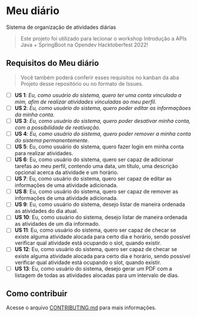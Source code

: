 # Meu diário
Sistema de organização de atividades diárias

> Este projeto foi utilizado para lecionar o workshop Introdução a APIs Java + SpringBoot na Opendev Hacktoberfest 2022!

## Requisitos do Meu diário

> Você também poderá conferir esses requisitos no kanban da aba Projeto desse repositório ou no formato de Issues.

- [ ] **US 1**: *Eu, como usuário do sistema, quero ter uma conta vinculada a mim, afim de realizar atividades vinculadas ao meu perfil.*
- [ ] **US 2**: *Eu, como usuário do sistema, quero poder editar as informaçãoes da minha conta.*
- [ ] **US 3**: *Eu, como usuário do sistema, quero poder desativar minha conta, com a possibilidade de reativação.*
- [ ] **US 4**: *Eu, como usuário do sistema, quero poder remover a minha conta do sistema permanentemente.*
- [ ] **US 5**: Eu, como usuário do sistema, quero fazer login em minha conta para realizar atividades.
- [ ] **US 6**: Eu, como usuário do sistema, quero ser capaz de adicionar tarefas ao meu perfil, contendo uma data, um título, uma descrição opcional acerca da atividade e um horário.
- [ ] **US 7**: Eu, como usuário do sistema, quero ser capaz de editar as informações de uma atividade adicionada.
- [ ] **US 8**: Eu, como usuário do sistema, quero ser capaz de remover as informações de uma atividade adicionada.
- [ ] **US 9**: Eu, como usuário do sistema, desejo listar de maneira ordenada as atividades do dia atual. 
- [ ] **US 10**: Eu, como usuário do sistema, desejo listar de maneira ordenada as atividades de um dia informado.
- [ ] **US 11**: Eu, como usuário do sistema, quero ser capaz de checar se existe alguma atividade alocada para certo dia e horário, sendo possível verificar qual atividade está ocupando o slot, quando existir.
- [ ] **US 12**: Eu, como usuário do sistema, quero ser capaz de checar se existe alguma atividade alocada para certo dia e horário, sendo possível verificar qual atividade está ocupando o slot, quando existir.
- [ ] **US 13**: Eu, como usuário do sistema, desejo gerar um PDF com a listagem de todas as atividades alocadas para um intervalo de dias. 

## Como contribuir
Acesse o arquivo [CONTRIBUTING.md](./CONTRIBUTING.md) para mais informações.
